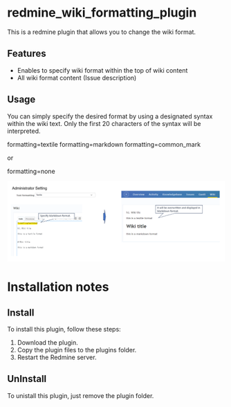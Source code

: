 # redmine_wiki_formatting_plugin
This is a redmine plugin that allows you to change the wiki format.


## Features
* Enables to specify wiki format within the top of wiki content
* All wiki format content (Issue description)

## Usage

You can simply specify the desired format by using a designated syntax within the wiki text.
Only the first 20 characters of the syntax will be interpreted.

formatting=textile
formatting=markdown
formatting=common_mark

or

formatting=none

![sample screenshot](./images/screenshot01.png "overview")

# Installation notes

## Install

To install this plugin, follow these steps:

1. Download the plugin.
2. Copy the plugin files to the plugins folder.
3. Restart the Redmine server.


## UnInstall

To unistall this plugin, just remove the plugin folder.
